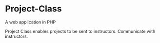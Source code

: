 # Project-Class
A web application in PHP

Project Class enables projects to be sent to instructors.
Communicate with instructors. 
